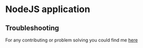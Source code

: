 # NodeJS application

## Troubleshooting
For any contributing or problem solving you could find me [here](https://t.me/AndriyManyak)
